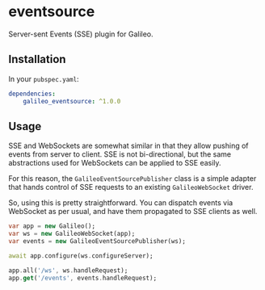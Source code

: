 # eventsource
Server-sent Events (SSE) plugin for Galileo.

## Installation
In your `pubspec.yaml`:

```yaml
dependencies:
    galileo_eventsource: ^1.0.0
```

## Usage
SSE and WebSockets are somewhat similar in that they allow pushing of events from server
to client. SSE is not bi-directional, but the same abstractions used for WebSockets can be
applied to SSE easily.

For this reason, the `GalileoEventSourcePublisher` class is a simple adapter that
hands control of SSE requests to an existing `GalileoWebSocket` driver.

So, using this is pretty straightforward. You can dispatch events
via WebSocket as per usual, and have them propagated to SSE clients
as well.

```dart
var app = new Galileo();
var ws = new GalileoWebSocket(app);
var events = new GalileoEventSourcePublisher(ws);

await app.configure(ws.configureServer);

app.all('/ws', ws.handleRequest);
app.get('/events', events.handleRequest);
```
